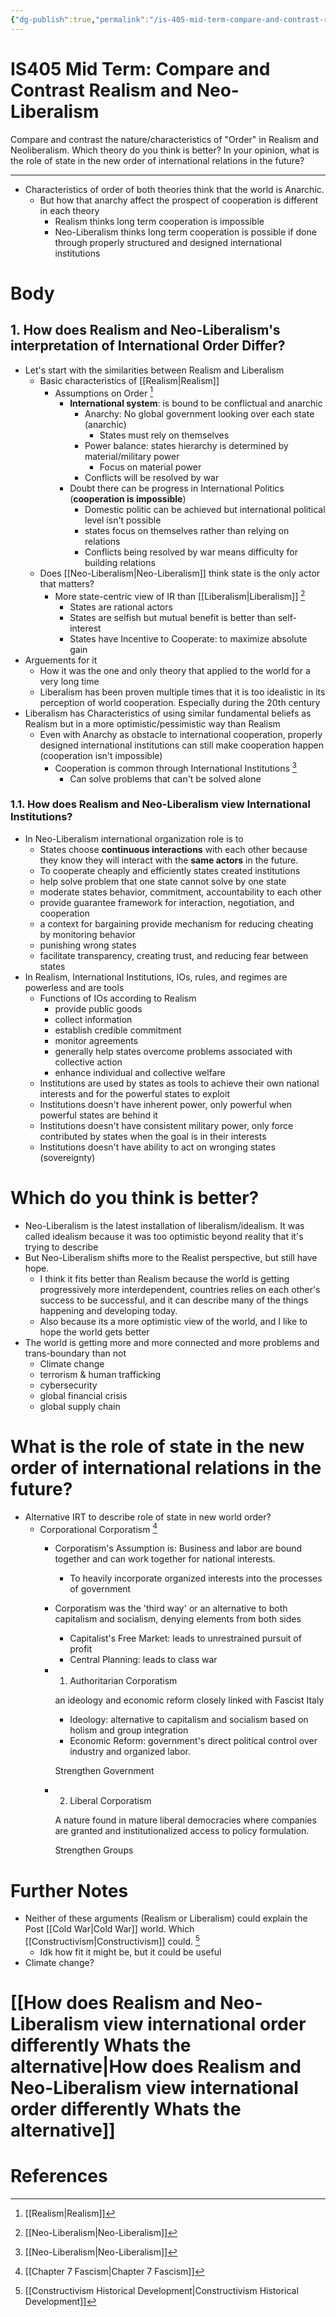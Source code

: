 ```yaml
---
{"dg-publish":true,"permalink":"/is-405-mid-term-compare-and-contrast-realism-and-neo-liberalism/"}
---
```


# IS405 Mid Term: Compare and Contrast Realism and Neo-Liberalism

Compare and contrast the nature/characteristics of "Order" in Realism and Neoliberalism. Which theory do you think is better? In your opinion, what is the role of state in the new order of international relations in the future?

---

- Characteristics of order of both theories think that the world is Anarchic.
    - But how that anarchy affect the prospect of cooperation is different in each theory
        - Realism thinks long term cooperation is impossible
        - Neo-Liberalism thinks long term cooperation is possible if done through properly structured and designed international institutions

# Body

## 1. How does Realism and Neo-Liberalism's interpretation of International Order Differ?

- Let's start with the similarities between Realism and Liberalism
    - Basic characteristics of [[Realism\|Realism]]
        - Assumptions on Order [^2]
            - **International system**: is bound to be conflictual and anarchic
                - Anarchy: No global government looking over each state (anarchic)
                    - States must rely on themselves
                - Power balance: states hierarchy is determined by material/military power
                    - Focus on material power
                - Conflicts will be resolved by war
            - Doubt there can be progress in International Politics (**cooperation is impossible**)
                - Domestic politic can be achieved but international political level isn't possible
                - states focus on themselves rather than relying on relations
                - Conflicts being resolved by war means difficulty for building relations
    - Does [[Neo-Liberalism\|Neo-Liberalism]] think state is the only actor that matters?
        - More state-centric view of IR than [[Liberalism\|Liberalism]] [^3]
            - States are rational actors
            - States are selfish but mutual benefit is better than self-interest
            - States have Incentive to Cooperate: to maximize absolute gain
- Arguements for it
    - How it was the one and only theory that applied to the world for a very long time
    - Liberalism has been proven multiple times that it is too idealistic in its perception of world cooperation. Especially during the 20th century
- Liberalism has Characteristics of using similar fundamental beliefs as Realism but in a more optimistic/pessimistic way than Realism
    - Even with Anarchy as obstacle to international cooperation, properly designed international institutions can still make cooperation happen (cooperation isn't impossible)
        - Cooperation is common through International Institutions [^3]
            - Can solve problems that can't be solved alone

### 1.1. How does Realism and Neo-Liberalism view International Institutions?

- In Neo-Liberalism international organization role is to
    - States choose **continuous interactions** with each other because they know they will interact with the **same actors** in the future.
    - To cooperate cheaply and efficiently states created institutions
    - help solve problem that one state cannot solve by one state
    - moderate states behavior, commitment, accountability to each other
    - provide guarantee framework for interaction, negotiation, and cooperation
    - a context for bargaining provide mechanism for reducing cheating by monitoring behavior
    - punishing wrong states
    - facilitate transparency, creating trust, and reducing fear between states
- In Realism, International Institutions, IOs, rules, and regimes are powerless and are tools
    - Functions of IOs according to Realism
        - provide public goods
        - collect information
        - establish credible commitment
        - monitor agreements
        - generally help states overcome problems associated with collective action
        - enhance individual and collective welfare
    - Institutions are used by states as tools to achieve their own national interests and for the powerful states to exploit
    - Institutions doesn't have inherent power, only powerful when powerful states are behind it
    - Institutions doesn't have consistent military power, only force contributed by states when the goal is in their interests
    - Institutions doesn't have ability to act on wronging states (sovereignty)

# Which do you think is better?

- Neo-Liberalism is the latest installation of liberalism/idealism. It was called idealism because it was too optimistic beyond reality that it's trying to describe
- But Neo-Liberalism shifts more to the Realist perspective, but still have hope.
    - I think it fits better than Realism because the world is getting progressively more interdependent, countries relies on each other's success to be successful, and it can describe many of the things happening and developing today.
    - Also because its a more optimistic view of the world, and I like to hope the world gets better
- The world is getting more and more connected and more problems and trans-boundary than not
    - Climate change
    - terrorism & human trafficking
    - cybersecurity
    - global financial crisis
    - global supply chain

# What is the role of state in the new order of international relations in the future?

- Alternative IRT to describe role of state in new world order?
    - Corporational Corporatism [^4]
        - Corporatism's Assumption is: Business and labor are bound together and can work together for national interests.
            - To heavily incorporate organized interests into the processes of government
        - Corporatism was the 'third way' or an alternative to both capitalism and socialism, denying elements from both sides
            - Capitalist's Free Market: leads to unrestrained pursuit of profit
            - Central Planning: leads to class war
        - 1. Authoritarian Corporatism
            
            an ideology and economic reform closely linked with Fascist Italy
            
            - Ideology: alternative to capitalism and socialism based on holism and group integration
            - Economic Reform: government's direct political control over industry and organized labor.
            
            Strengthen Government
            
        - 2. Liberal Corporatism
            
            A nature found in mature liberal democracies where companies are granted and institutionalized access to policy formulation.
            
            Strengthen Groups
            

# Further Notes

- Neither of these arguments (Realism or Liberalism) could explain the Post [[Cold War\|Cold War]] world. Which [[Constructivism\|Constructivism]] could. [^1]
    - Idk how fit it might be, but it could be useful
- Climate change?

# [[How does Realism and Neo-Liberalism view international order differently Whats the alternative\|How does Realism and Neo-Liberalism view international order differently Whats the alternative]]

# References

[^1]: [[Constructivism Historical Development\|Constructivism Historical Development]] 

[^2]: [[Realism\|Realism]] 

[^3]: [[Neo-Liberalism\|Neo-Liberalism]] 

[^4]: [[Chapter 7 Fascism\|Chapter 7 Fascism]]